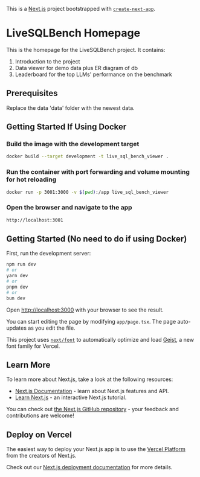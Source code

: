 This is a [Next.js](https://nextjs.org) project bootstrapped with [`create-next-app`](https://nextjs.org/docs/app/api-reference/cli/create-next-app).

# LiveSQLBench Homepage

This is the homepage for the LiveSQLBench project. It contains:
1. Introduction to the project
2. Data viewer for demo data plus ER diagram of db
3. Leaderboard for the top LLMs' performance on the benchmark





## Prerequisites
Replace the data 'data' folder with the newest data.

## Getting Started If Using Docker 

### Build the image with the development target
```bash 
docker build --target development -t live_sql_bench_viewer .
```

### Run the container with port forwarding and volume mounting for hot reloading
```bash
docker run -p 3001:3000 -v $(pwd):/app live_sql_bench_viewer
```

### Open the browser and navigate to the app
```bash
http://localhost:3001
```


## Getting Started (No need to do if using Docker)

First, run the development server:

```bash
npm run dev
# or
yarn dev
# or
pnpm dev
# or
bun dev
```

Open [http://localhost:3000](http://localhost:3000) with your browser to see the result.

You can start editing the page by modifying `app/page.tsx`. The page auto-updates as you edit the file.

This project uses [`next/font`](https://nextjs.org/docs/app/building-your-application/optimizing/fonts) to automatically optimize and load [Geist](https://vercel.com/font), a new font family for Vercel.

## Learn More

To learn more about Next.js, take a look at the following resources:

- [Next.js Documentation](https://nextjs.org/docs) - learn about Next.js features and API.
- [Learn Next.js](https://nextjs.org/learn) - an interactive Next.js tutorial.

You can check out [the Next.js GitHub repository](https://github.com/vercel/next.js) - your feedback and contributions are welcome!

## Deploy on Vercel

The easiest way to deploy your Next.js app is to use the [Vercel Platform](https://vercel.com/new?utm_medium=default-template&filter=next.js&utm_source=create-next-app&utm_campaign=create-next-app-readme) from the creators of Next.js.

Check out our [Next.js deployment documentation](https://nextjs.org/docs/app/building-your-application/deploying) for more details.
